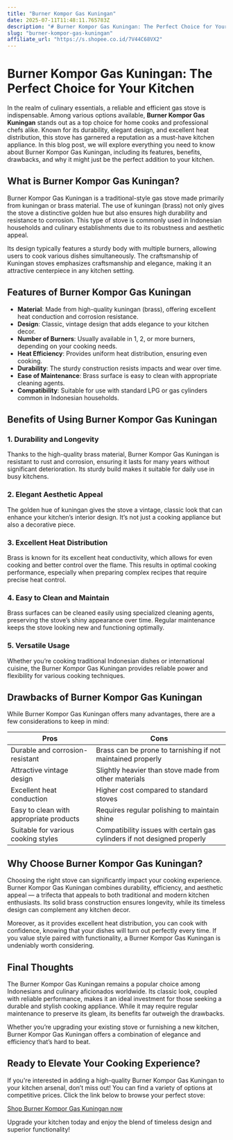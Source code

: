 ```yaml
---
title: "Burner Kompor Gas Kuningan"
date: 2025-07-11T11:48:11.765783Z
description: "# Burner Kompor Gas Kuningan: The Perfect Choice for Your Kitchen..."
slug: "burner-kompor-gas-kuningan"
affiliate_url: "https://s.shopee.co.id/7V44C68VX2"
---
```

# Burner Kompor Gas Kuningan: The Perfect Choice for Your Kitchen

In the realm of culinary essentials, a reliable and efficient gas stove is indispensable. Among various options available, **Burner Kompor Gas Kuningan** stands out as a top choice for home cooks and professional chefs alike. Known for its durability, elegant design, and excellent heat distribution, this stove has garnered a reputation as a must-have kitchen appliance. In this blog post, we will explore everything you need to know about Burner Kompor Gas Kuningan, including its features, benefits, drawbacks, and why it might just be the perfect addition to your kitchen.

## What is Burner Kompor Gas Kuningan?

Burner Kompor Gas Kuningan is a traditional-style gas stove made primarily from kuningan or brass material. The use of kuningan (brass) not only gives the stove a distinctive golden hue but also ensures high durability and resistance to corrosion. This type of stove is commonly used in Indonesian households and culinary establishments due to its robustness and aesthetic appeal.

Its design typically features a sturdy body with multiple burners, allowing users to cook various dishes simultaneously. The craftsmanship of Kuningan stoves emphasizes craftsmanship and elegance, making it an attractive centerpiece in any kitchen setting.

## Features of Burner Kompor Gas Kuningan

- **Material**: Made from high-quality kuningan (brass), offering excellent heat conduction and corrosion resistance.
- **Design**: Classic, vintage design that adds elegance to your kitchen decor.
- **Number of Burners**: Usually available in 1, 2, or more burners, depending on your cooking needs.
- **Heat Efficiency**: Provides uniform heat distribution, ensuring even cooking.
- **Durability**: The sturdy construction resists impacts and wear over time.
- **Ease of Maintenance**: Brass surface is easy to clean with appropriate cleaning agents.
- **Compatibility**: Suitable for use with standard LPG or gas cylinders common in Indonesian households.

## Benefits of Using Burner Kompor Gas Kuningan

### 1. Durability and Longevity

Thanks to the high-quality brass material, Burner Kompor Gas Kuningan is resistant to rust and corrosion, ensuring it lasts for many years without significant deterioration. Its sturdy build makes it suitable for daily use in busy kitchens.

### 2. Elegant Aesthetic Appeal

The golden hue of kuningan gives the stove a vintage, classic look that can enhance your kitchen’s interior design. It’s not just a cooking appliance but also a decorative piece.

### 3. Excellent Heat Distribution

Brass is known for its excellent heat conductivity, which allows for even cooking and better control over the flame. This results in optimal cooking performance, especially when preparing complex recipes that require precise heat control.

### 4. Easy to Clean and Maintain

Brass surfaces can be cleaned easily using specialized cleaning agents, preserving the stove’s shiny appearance over time. Regular maintenance keeps the stove looking new and functioning optimally.

### 5. Versatile Usage

Whether you’re cooking traditional Indonesian dishes or international cuisine, the Burner Kompor Gas Kuningan provides reliable power and flexibility for various cooking techniques.

## Drawbacks of Burner Kompor Gas Kuningan

While Burner Kompor Gas Kuningan offers many advantages, there are a few considerations to keep in mind:

| **Pros** | **Cons** |
| --- | --- |
| Durable and corrosion-resistant | Brass can be prone to tarnishing if not maintained properly |
| Attractive vintage design | Slightly heavier than stove made from other materials |
| Excellent heat conduction | Higher cost compared to standard stoves |
| Easy to clean with appropriate products | Requires regular polishing to maintain shine |
| Suitable for various cooking styles | Compatibility issues with certain gas cylinders if not designed properly |

## Why Choose Burner Kompor Gas Kuningan?

Choosing the right stove can significantly impact your cooking experience. Burner Kompor Gas Kuningan combines durability, efficiency, and aesthetic appeal — a trifecta that appeals to both traditional and modern kitchen enthusiasts. Its solid brass construction ensures longevity, while its timeless design can complement any kitchen decor.

Moreover, as it provides excellent heat distribution, you can cook with confidence, knowing that your dishes will turn out perfectly every time. If you value style paired with functionality, a Burner Kompor Gas Kuningan is undeniably worth considering.

## Final Thoughts

The Burner Kompor Gas Kuningan remains a popular choice among Indonesians and culinary aficionados worldwide. Its classic look, coupled with reliable performance, makes it an ideal investment for those seeking a durable and stylish cooking appliance. While it may require regular maintenance to preserve its gleam, its benefits far outweigh the drawbacks.

Whether you’re upgrading your existing stove or furnishing a new kitchen, Burner Kompor Gas Kuningan offers a combination of elegance and efficiency that’s hard to beat.

## Ready to Elevate Your Cooking Experience?

If you're interested in adding a high-quality Burner Kompor Gas Kuningan to your kitchen arsenal, don’t miss out! You can find a variety of options at competitive prices. Click the link below to browse your perfect stove:

[Shop Burner Kompor Gas Kuningan now](https://s.shopee.co.id/7V44C68VX2)

Upgrade your kitchen today and enjoy the blend of timeless design and superior functionality!